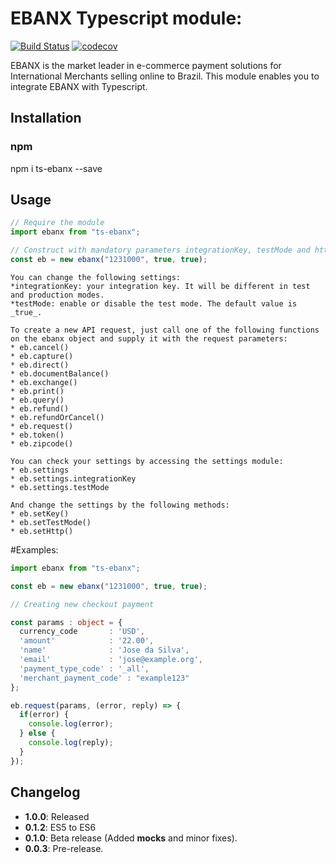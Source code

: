 # EBANX Typescript module:

[![Build Status](https://travis-ci.org/natanpires/ebanx_typescript.svg?branch=master)](https://travis-ci.org/natanpires/ebanx_typescript)
[![codecov](https://codecov.io/gh/natanpires/ebanx_typescript/branch/master/graph/badge.svg)](https://codecov.io/gh/natanpires/ebanx_typescript)

EBANX is the market leader in e-commerce payment solutions for International Merchants selling online to Brazil. This module enables you to integrate EBANX with Typescript.

## Installation

### npm

npm i ts-ebanx --save

## Usage

```Typescript
// Require the module
import ebanx from "ts-ebanx";

// Construct with mandatory parameters integrationKey, testMode and httpMode.
const eb = new ebanx("1231000", true, true);

```

    You can change the following settings:
    *integrationKey: your integration key. It will be different in test and production modes.
    *testMode: enable or disable the test mode. The default value is _true_.

    To create a new API request, just call one of the following functions
    on the ebanx object and supply it with the request parameters:
    * eb.cancel()
    * eb.capture()
    * eb.direct()
    * eb.documentBalance()
    * eb.exchange()
    * eb.print()
    * eb.query()
    * eb.refund()
    * eb.refundOrCancel()
    * eb.request()
    * eb.token()
    * eb.zipcode()

    You can check your settings by accessing the settings module:
    * eb.settings
    * eb.settings.integrationKey
    * eb.settings.testMode

    And change the settings by the following methods:
    * eb.setKey()
    * eb.setTestMode()
    * eb.setHttp()

#Examples:

```Typescript
import ebanx from "ts-ebanx";

const eb = new ebanx("1231000", true, true);

// Creating new checkout payment

const params : object = {
  currency_code       : 'USD',
  'amount'            : '22.00',
  'name'              : 'Jose da Silva',
  'email'             : 'jose@example.org',
  'payment_type_code' : '_all',
  'merchant_payment_code' : "example123"
};

eb.request(params, (error, reply) => {
  if(error) {
    console.log(error);
  } else {
    console.log(reply);
  }
});

```

## Changelog

- **1.0.0**: Released
- **0.1.2**: ES5 to ES6
- **0.1.0**: Beta release (Added **mocks** and minor fixes).
- **0.0.3**: Pre-release.

